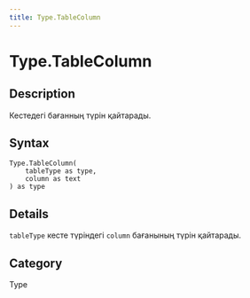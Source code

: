 ```yaml
---
title: Type.TableColumn
---
```


# Type.TableColumn


## Description

Кестедегі бағанның түрін қайтарады.


## Syntax

```powerquery
Type.TableColumn(
    tableType as type,
    column as text
) as type
```


## Details

<code>tableType</code> кесте түріндегі <code>column</code> бағанының түрін қайтарады.



## Category
Type
